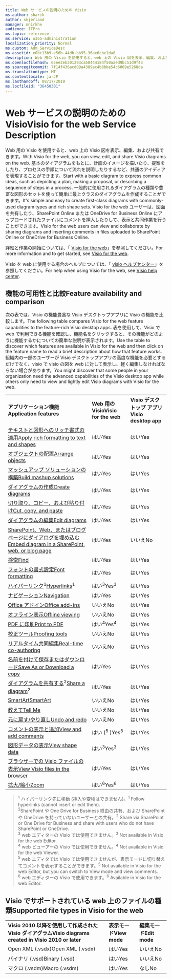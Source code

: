 ```yaml
---
title: Web サービスの説明のための Visio
ms.author: sharik
author: skjerland
manager: mnirkhe
audience: ITPro
ms.topic: reference
ms.service: o365-administration
localization_priority: Normal
ms.custom: Adm_ServiceDesc
ms.assetid: e0bc13b9-e56b-44db-bb95-36ae6cbe1da8
description: Web 用の Visio を使用すると、web 上の Visio 図を表示、編集、および共有できます。 基本のダイアグラムをもとに、計画のイメージを描いたり、提案をしたり、プロセスの手順について流れを説明したりするなど、共通のアイディアを表現することができます。 一般的に使用されるダイアグラムの種類や豊富な図形のセットを使って簡単に最上クラスのダイアグラムを作成することができます。 Visio for the web ユーザーは、図面を共有したり、SharePoint Online または OneDrive for Business Online にアップロードされたファイルにコメントを挿入したりして、表示と共同作業を行うことができます。
ms.openlocfilehash: 65ee3eb301293ca50444184f50aaed9bc51d9f43
ms.sourcegitcommit: 7f14f436acd09a4389ac4b8bbe54c6069e5268da
ms.translationtype: MT
ms.contentlocale: ja-JP
ms.lasthandoff: 08/17/2019
ms.locfileid: "36450301"
---
```

# <a name="visio-for-the-web-service-description"></a><span data-ttu-id="bd64e-106">Web サービスの説明のための Visio</span><span class="sxs-lookup"><span data-stu-id="bd64e-106">Visio for the web Service Description</span></span>

<span data-ttu-id="bd64e-107">Web 用の Visio を使用すると、web 上の Visio 図を表示、編集、および共有できます。</span><span class="sxs-lookup"><span data-stu-id="bd64e-107">With Visio for the web, you can view, edit, and share Visio diagrams on the web.</span></span> <span data-ttu-id="bd64e-108">基本のダイアグラムをもとに、計画のイメージを描いたり、提案をしたり、プロセスの手順について流れを説明したりするなど、共通のアイディアを表現することができます。</span><span class="sxs-lookup"><span data-stu-id="bd64e-108">Start with a basic diagram to express common ideas, such as depicting a plan, making a proposal, or describing a sequence of steps in a process.</span></span> <span data-ttu-id="bd64e-109">一般的に使用されるダイアグラムの種類や豊富な図形のセットを使って簡単に最上クラスのダイアグラムを作成することができます。</span><span class="sxs-lookup"><span data-stu-id="bd64e-109">It's simple and easy to create first-class diagrams with commonly-used diagram types and rich shape sets.</span></span> <span data-ttu-id="bd64e-110">Visio for the web ユーザーは、図面を共有したり、SharePoint Online または OneDrive for Business Online にアップロードされたファイルにコメントを挿入したりして、表示と共同作業を行うことができます。</span><span class="sxs-lookup"><span data-stu-id="bd64e-110">Visio for the web users can view and collaborate by sharing diagrams and inserting comments in files uploaded to SharePoint Online or OneDrive for Business Online.</span></span>
  
<span data-ttu-id="bd64e-111">詳細と作業の開始については、「 [Visio for the web](https://products.office.com/en-US/visio/visio-online)」を参照してください。</span><span class="sxs-lookup"><span data-stu-id="bd64e-111">For more information and to get started, see [Visio for the web](https://products.office.com/en-US/visio/visio-online).</span></span>
  
<span data-ttu-id="bd64e-112">Visio を web に使用する場合のヘルプについては、「 [visio ヘルプセンター](https://support.office.com/visio)」を参照してください。</span><span class="sxs-lookup"><span data-stu-id="bd64e-112">For help when using Visio for the web, see [Visio help center](https://support.office.com/visio).</span></span>
  
## <a name="feature-availability-and-comparison"></a><span data-ttu-id="bd64e-113">機能の可用性と比較</span><span class="sxs-lookup"><span data-stu-id="bd64e-113">Feature availability and comparison</span></span>

<span data-ttu-id="bd64e-114">次の表では、Visio の機能豊富な Visio デスクトップアプリに Visio の機能を比較します。</span><span class="sxs-lookup"><span data-stu-id="bd64e-114">The following table compares Visio for the web feature capabilities to the feature-rich Visio desktop apps.</span></span> <span data-ttu-id="bd64e-115">表を使用して、Visio で web で利用できる機能を確認し、機能名をクリックすると、その機能がどのように機能するかについての簡単な説明が表示されます。</span><span class="sxs-lookup"><span data-stu-id="bd64e-115">Use the table to discover which features are available in Visio for the web and then click on the feature name to read a brief description about how that feature works.</span></span> <span data-ttu-id="bd64e-116">組織内の一部のユーザーが Visio デスクトップアプリの高度な機能を必要とするだけでなく、visio で visio の図を web に対して表示し、軽く編集しなければならない場合があります。</span><span class="sxs-lookup"><span data-stu-id="bd64e-116">You might discover that some people in your organization need the advanced capabilities of the Visio desktop app while others only need to view and lightly edit Visio diagrams with Visio for the web.</span></span> 
  
||||
|:-----|:-----|:-----|
|<span data-ttu-id="bd64e-117">**アプリケーション機能**</span><span class="sxs-lookup"><span data-stu-id="bd64e-117">**Application features**</span></span> <br/> |<span data-ttu-id="bd64e-118">**Web 用の Visio**</span><span class="sxs-lookup"><span data-stu-id="bd64e-118">**Visio for the web**</span></span> <br/> |<span data-ttu-id="bd64e-119">**Visio デスクトップ アプリ**</span><span class="sxs-lookup"><span data-stu-id="bd64e-119">**Visio desktop app**</span></span> <br/> |
|[<span data-ttu-id="bd64e-120">テキストと図形へのリッチ書式の適用</span><span class="sxs-lookup"><span data-stu-id="bd64e-120">Apply rich formatting to text and shapes</span></span>](visio-online.md#apply-rich-formatting-to-text-and-shapes) <br/> |<span data-ttu-id="bd64e-121">はい</span><span class="sxs-lookup"><span data-stu-id="bd64e-121">Yes</span></span>  <br/> |<span data-ttu-id="bd64e-122">はい</span><span class="sxs-lookup"><span data-stu-id="bd64e-122">Yes</span></span>  <br/> |
|[<span data-ttu-id="bd64e-123">オブジェクトの配置</span><span class="sxs-lookup"><span data-stu-id="bd64e-123">Arrange objects</span></span>](visio-online.md#arrange-objects) <br/> |<span data-ttu-id="bd64e-124">はい</span><span class="sxs-lookup"><span data-stu-id="bd64e-124">Yes</span></span>  <br/> |<span data-ttu-id="bd64e-125">はい</span><span class="sxs-lookup"><span data-stu-id="bd64e-125">Yes</span></span>  <br/> |
|[<span data-ttu-id="bd64e-126">マッシュアップ ソリューションの構築</span><span class="sxs-lookup"><span data-stu-id="bd64e-126">Build mashup solutions</span></span>](visio-online.md#build-mashup-solutions) <br/> |<span data-ttu-id="bd64e-127">はい</span><span class="sxs-lookup"><span data-stu-id="bd64e-127">Yes</span></span>  <br/> |<span data-ttu-id="bd64e-128">はい</span><span class="sxs-lookup"><span data-stu-id="bd64e-128">Yes</span></span>  <br/> |
|[<span data-ttu-id="bd64e-129">ダイアグラムの作成</span><span class="sxs-lookup"><span data-stu-id="bd64e-129">Create diagrams</span></span>](visio-online.md#create-diagrams) <br/> |<span data-ttu-id="bd64e-130">はい</span><span class="sxs-lookup"><span data-stu-id="bd64e-130">Yes</span></span>  <br/> |<span data-ttu-id="bd64e-131">はい</span><span class="sxs-lookup"><span data-stu-id="bd64e-131">Yes</span></span>  <br/> |
|[<span data-ttu-id="bd64e-132">切り取り、コピー、および貼り付け</span><span class="sxs-lookup"><span data-stu-id="bd64e-132">Cut, copy, and paste</span></span>](visio-online.md#cut-copy-and-paste) <br/> |<span data-ttu-id="bd64e-133">はい</span><span class="sxs-lookup"><span data-stu-id="bd64e-133">Yes</span></span>  <br/> |<span data-ttu-id="bd64e-134">はい</span><span class="sxs-lookup"><span data-stu-id="bd64e-134">Yes</span></span>  <br/> |
|[<span data-ttu-id="bd64e-135">ダイアグラムの編集</span><span class="sxs-lookup"><span data-stu-id="bd64e-135">Edit diagrams</span></span>](visio-online.md#edit-diagrams) <br/> |<span data-ttu-id="bd64e-136">はい</span><span class="sxs-lookup"><span data-stu-id="bd64e-136">Yes</span></span>  <br/> |<span data-ttu-id="bd64e-137">はい</span><span class="sxs-lookup"><span data-stu-id="bd64e-137">Yes</span></span>  <br/> |
|[<span data-ttu-id="bd64e-138">SharePoint、Web、またはブログ ページにダイアログを埋め込む</span><span class="sxs-lookup"><span data-stu-id="bd64e-138">Embed diagram in a SharePoint, web, or blog page</span></span>](visio-online.md#embed-diagram-in-a-sharepoint-web-or-blog-page) <br/> |<span data-ttu-id="bd64e-139">はい</span><span class="sxs-lookup"><span data-stu-id="bd64e-139">Yes</span></span>  <br/> |<span data-ttu-id="bd64e-140">いいえ</span><span class="sxs-lookup"><span data-stu-id="bd64e-140">No</span></span>  <br/> |
|[<span data-ttu-id="bd64e-141">検索</span><span class="sxs-lookup"><span data-stu-id="bd64e-141">Find</span></span>](visio-online.md#find) <br/> |<span data-ttu-id="bd64e-142">はい</span><span class="sxs-lookup"><span data-stu-id="bd64e-142">Yes</span></span>  <br/> |<span data-ttu-id="bd64e-143">はい</span><span class="sxs-lookup"><span data-stu-id="bd64e-143">Yes</span></span>  <br/> |
|[<span data-ttu-id="bd64e-144">フォントの書式設定</span><span class="sxs-lookup"><span data-stu-id="bd64e-144">Font formatting</span></span>](visio-online.md#font-formatting) <br/> |<span data-ttu-id="bd64e-145">はい</span><span class="sxs-lookup"><span data-stu-id="bd64e-145">Yes</span></span>  <br/> |<span data-ttu-id="bd64e-146">はい</span><span class="sxs-lookup"><span data-stu-id="bd64e-146">Yes</span></span>  <br/> |
|<span data-ttu-id="bd64e-147">[ハイパーリンク](visio-online.md#hyperlinks)<sup>1</sup></span><span class="sxs-lookup"><span data-stu-id="bd64e-147">[Hyperlinks](visio-online.md#hyperlinks)<sup>1</sup></span></span> <br/> |<span data-ttu-id="bd64e-148">はい<sup>3</sup></span><span class="sxs-lookup"><span data-stu-id="bd64e-148">Yes<sup>3</sup></span></span> <br/> |<span data-ttu-id="bd64e-149">はい</span><span class="sxs-lookup"><span data-stu-id="bd64e-149">Yes</span></span>  <br/> |
|[<span data-ttu-id="bd64e-150">ナビゲーション</span><span class="sxs-lookup"><span data-stu-id="bd64e-150">Navigation</span></span>](visio-online.md#navigation) <br/> |<span data-ttu-id="bd64e-151">はい</span><span class="sxs-lookup"><span data-stu-id="bd64e-151">Yes</span></span>  <br/> |<span data-ttu-id="bd64e-152">はい</span><span class="sxs-lookup"><span data-stu-id="bd64e-152">Yes</span></span>  <br/> |
|[<span data-ttu-id="bd64e-153">Office アドイン</span><span class="sxs-lookup"><span data-stu-id="bd64e-153">Office add-ins</span></span>](visio-online.md#office-add-ins) <br/> |<span data-ttu-id="bd64e-154">いいえ</span><span class="sxs-lookup"><span data-stu-id="bd64e-154">No</span></span>  <br/> |<span data-ttu-id="bd64e-155">はい</span><span class="sxs-lookup"><span data-stu-id="bd64e-155">Yes</span></span>  <br/> |
|[<span data-ttu-id="bd64e-156">オフライン表示</span><span class="sxs-lookup"><span data-stu-id="bd64e-156">Offline viewing</span></span>](visio-online.md#offline-viewing) <br/> |<span data-ttu-id="bd64e-157">いいえ</span><span class="sxs-lookup"><span data-stu-id="bd64e-157">No</span></span>  <br/> |<span data-ttu-id="bd64e-158">はい</span><span class="sxs-lookup"><span data-stu-id="bd64e-158">Yes</span></span>  <br/> |
|[<span data-ttu-id="bd64e-159">PDF に印刷</span><span class="sxs-lookup"><span data-stu-id="bd64e-159">Print to PDF </span></span>](visio-online.md#print-to-pdf) <br/> |<span data-ttu-id="bd64e-160">はい<sup>4</sup></span><span class="sxs-lookup"><span data-stu-id="bd64e-160">Yes<sup>4</sup></span></span> <br/> |<span data-ttu-id="bd64e-161">はい</span><span class="sxs-lookup"><span data-stu-id="bd64e-161">Yes</span></span>  <br/> |
|[<span data-ttu-id="bd64e-162">校正ツール</span><span class="sxs-lookup"><span data-stu-id="bd64e-162">Proofing tools</span></span>](visio-online.md#proofing-tools) <br/> |<span data-ttu-id="bd64e-163">いいえ</span><span class="sxs-lookup"><span data-stu-id="bd64e-163">No</span></span>  <br/> |<span data-ttu-id="bd64e-164">はい</span><span class="sxs-lookup"><span data-stu-id="bd64e-164">Yes</span></span>  <br/> |
|[<span data-ttu-id="bd64e-165">リアルタイム共同編集</span><span class="sxs-lookup"><span data-stu-id="bd64e-165">Real-time co-authoring</span></span>](visio-online.md#real-time-co-authoring) <br/> |<span data-ttu-id="bd64e-166">いいえ</span><span class="sxs-lookup"><span data-stu-id="bd64e-166">No</span></span>  <br/> |<span data-ttu-id="bd64e-167">はい</span><span class="sxs-lookup"><span data-stu-id="bd64e-167">Yes</span></span>  <br/> |
|[<span data-ttu-id="bd64e-168">名前を付けて保存またはダウンロード</span><span class="sxs-lookup"><span data-stu-id="bd64e-168">Save As or Download a copy</span></span>](visio-online.md#save-as-or-download-a-copy) <br/> |<span data-ttu-id="bd64e-169">はい</span><span class="sxs-lookup"><span data-stu-id="bd64e-169">Yes</span></span>  <br/> |<span data-ttu-id="bd64e-170">はい</span><span class="sxs-lookup"><span data-stu-id="bd64e-170">Yes</span></span>  <br/> |
|<span data-ttu-id="bd64e-171">[ダイアグラムを共有する](visio-online.md#share-a-diagram)<sup>2</sup></span><span class="sxs-lookup"><span data-stu-id="bd64e-171">[Share a diagram](visio-online.md#share-a-diagram)<sup>2</sup></span></span> <br/> |<span data-ttu-id="bd64e-172">はい</span><span class="sxs-lookup"><span data-stu-id="bd64e-172">Yes</span></span>  <br/> |<span data-ttu-id="bd64e-173">はい</span><span class="sxs-lookup"><span data-stu-id="bd64e-173">Yes</span></span>  <br/> |
|[<span data-ttu-id="bd64e-174">SmartArt</span><span class="sxs-lookup"><span data-stu-id="bd64e-174">SmartArt</span></span>](visio-online.md#smartart) <br/> |<span data-ttu-id="bd64e-175">いいえ</span><span class="sxs-lookup"><span data-stu-id="bd64e-175">No</span></span>  <br/> |<span data-ttu-id="bd64e-176">はい</span><span class="sxs-lookup"><span data-stu-id="bd64e-176">Yes</span></span>  <br/> |
|[<span data-ttu-id="bd64e-177">教えて</span><span class="sxs-lookup"><span data-stu-id="bd64e-177">Tell Me</span></span>](visio-online.md#tell-me) <br/> |<span data-ttu-id="bd64e-178">いいえ</span><span class="sxs-lookup"><span data-stu-id="bd64e-178">No</span></span>  <br/> |<span data-ttu-id="bd64e-179">はい</span><span class="sxs-lookup"><span data-stu-id="bd64e-179">Yes</span></span>  <br/> |
|[<span data-ttu-id="bd64e-180">元に戻す/やり直し</span><span class="sxs-lookup"><span data-stu-id="bd64e-180">Undo and redo</span></span>](visio-online.md#undo-and-redo) <br/> |<span data-ttu-id="bd64e-181">いいえ</span><span class="sxs-lookup"><span data-stu-id="bd64e-181">No</span></span>  <br/> |<span data-ttu-id="bd64e-182">はい</span><span class="sxs-lookup"><span data-stu-id="bd64e-182">Yes</span></span>  <br/> |
|[<span data-ttu-id="bd64e-183">コメントの表示と追加</span><span class="sxs-lookup"><span data-stu-id="bd64e-183">View and add comments</span></span>](visio-online.md#view-and-add-comments) <br/> |<span data-ttu-id="bd64e-184">はい (<sup>5</sup> )</span><span class="sxs-lookup"><span data-stu-id="bd64e-184">Yes<sup>5</sup></span></span> <br/> |<span data-ttu-id="bd64e-185">はい</span><span class="sxs-lookup"><span data-stu-id="bd64e-185">Yes</span></span>  <br/> |
|[<span data-ttu-id="bd64e-186">図形データの表示</span><span class="sxs-lookup"><span data-stu-id="bd64e-186">View shape data</span></span>](visio-online.md#view-shape-data) <br/> |<span data-ttu-id="bd64e-187">はい<sup>3</sup></span><span class="sxs-lookup"><span data-stu-id="bd64e-187">Yes<sup>3</sup></span></span> <br/> |<span data-ttu-id="bd64e-188">はい</span><span class="sxs-lookup"><span data-stu-id="bd64e-188">Yes</span></span>  <br/> |
|[<span data-ttu-id="bd64e-189">ブラウザーでの Visio ファイルの表示</span><span class="sxs-lookup"><span data-stu-id="bd64e-189">View Visio files in the browser</span></span>](visio-online.md#view-visio-files-in-the-browser) <br/> |<span data-ttu-id="bd64e-190">はい</span><span class="sxs-lookup"><span data-stu-id="bd64e-190">Yes</span></span>  <br/> |<span data-ttu-id="bd64e-191">はい</span><span class="sxs-lookup"><span data-stu-id="bd64e-191">Yes</span></span>  <br/> |
|[<span data-ttu-id="bd64e-192">拡大/縮小</span><span class="sxs-lookup"><span data-stu-id="bd64e-192">Zoom</span></span>](visio-online.md#zoom) <br/> |<span data-ttu-id="bd64e-193">はい<sup>6</sup></span><span class="sxs-lookup"><span data-stu-id="bd64e-193">Yes<sup>6</sup></span></span> <br/> |<span data-ttu-id="bd64e-194">はい</span><span class="sxs-lookup"><span data-stu-id="bd64e-194">Yes</span></span>  <br/> |
   
> <span data-ttu-id="bd64e-195"><sup>1</sup> ハイパーリンク先に移動 (挿入や変種はできません)。</span><span class="sxs-lookup"><span data-stu-id="bd64e-195"><sup>1</sup> Follow hyperlinks (cannot insert or edit them).</span></span> 
<br/><span data-ttu-id="bd64e-196"><sup>2</sup>SharePoint や One Drive for Business 経由の共有、および SharePoint や OneDrive を持っていないユーザーとの共有。</span><span class="sxs-lookup"><span data-stu-id="bd64e-196"><sup>2</sup> Share via SharePoint or One Drive for Business and share with users who do not have SharePoint or OneDrive.</span></span> 
<br/> <span data-ttu-id="bd64e-197"><sup>3</sup> web エディターの Visio では使用できません。</span><span class="sxs-lookup"><span data-stu-id="bd64e-197"><sup>3</sup> Not available in Visio for the web Editor.</span></span>
<br/><span data-ttu-id="bd64e-198"><sup>4</sup> web ビューアーの Visio では使用できません。</span><span class="sxs-lookup"><span data-stu-id="bd64e-198"><sup>4</sup> Not available in Visio for the web Viewer.</span></span> 
<br/><span data-ttu-id="bd64e-199"><sup>5</sup> web エディタでは Visio では使用できませんが、表示モードに切り替えてコメントを表示することができます。</span><span class="sxs-lookup"><span data-stu-id="bd64e-199"><sup>5</sup> Not available in Visio for the web Editor, but you can switch to View mode and view comments.</span></span> 
<br/><span data-ttu-id="bd64e-200"><sup>6</sup> web エディターの Visio で使用できます。</span><span class="sxs-lookup"><span data-stu-id="bd64e-200"><sup>6</sup> Available in Visio for the web Editor.</span></span> 
  
## <a name="supported-file-types-in-visio-for-the-web"></a><span data-ttu-id="bd64e-201">Visio でサポートされている web 上のファイルの種類</span><span class="sxs-lookup"><span data-stu-id="bd64e-201">Supported file types in Visio for the web</span></span>

||||
|:-----|:-----|:-----|
|<span data-ttu-id="bd64e-202">**Visio 2010 以降を使用して作成された Visio ダイアグラム**</span><span class="sxs-lookup"><span data-stu-id="bd64e-202">**Visio diagrams created in Visio 2010 or later**</span></span> <br/> |<span data-ttu-id="bd64e-203">**表示モード**</span><span class="sxs-lookup"><span data-stu-id="bd64e-203">**View mode**</span></span> <br/> |<span data-ttu-id="bd64e-204">**編集モード**</span><span class="sxs-lookup"><span data-stu-id="bd64e-204">**Edit mode**</span></span> <br/> |
|<span data-ttu-id="bd64e-205">Open XML (.vsdx)</span><span class="sxs-lookup"><span data-stu-id="bd64e-205">Open XML (.vsdx)</span></span>  <br/> |<span data-ttu-id="bd64e-206">はい</span><span class="sxs-lookup"><span data-stu-id="bd64e-206">Yes</span></span>  <br/> |<span data-ttu-id="bd64e-207">いいえ</span><span class="sxs-lookup"><span data-stu-id="bd64e-207">No</span></span>  <br/> |
|<span data-ttu-id="bd64e-208">バイナリ (.vsd)</span><span class="sxs-lookup"><span data-stu-id="bd64e-208">Binary (.vsd)</span></span>  <br/> |<span data-ttu-id="bd64e-209">はい</span><span class="sxs-lookup"><span data-stu-id="bd64e-209">Yes</span></span>  <br/> |<span data-ttu-id="bd64e-210">いいえ</span><span class="sxs-lookup"><span data-stu-id="bd64e-210">No</span></span>  <br/> |
|<span data-ttu-id="bd64e-211">マクロ (.vsdm)</span><span class="sxs-lookup"><span data-stu-id="bd64e-211">Macro (.vsdm)</span></span>  <br/> |<span data-ttu-id="bd64e-212">はい</span><span class="sxs-lookup"><span data-stu-id="bd64e-212">Yes</span></span>  <br/> |<span data-ttu-id="bd64e-213">なし</span><span class="sxs-lookup"><span data-stu-id="bd64e-213">No</span></span>  <br/> |
   

